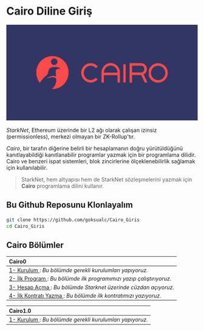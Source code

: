 
# Cairo Diline Giriş

![My Image](/Cairo0/cairo_logo.png)

*StarkNet*, Ethereum üzerinde bir L2 ağı olarak çalışan izinsiz (permissionless), merkezi olmayan bir ZK-Rollup'tır.

*Cairo*, bir tarafın diğerine belirli bir hesaplamanın doğru yürütüldüğünü kanıtlayabildiği kanıtlanabilir programlar yazmak için bir programlama dilidir. Cairo ve benzeri ispat sistemleri, blok zincirlerine ölçeklenebilirlik sağlamak için kullanılabilir.

> StarkNet, hem altyapısı hem de StarkNet sözleşmelerini yazmak için **Cairo** programlama dilini kullanır.

## Bu Github Reposunu Klonlayalım


````bash
git clone https://github.com/goksualc/Cairo_Giris 
cd Cairo_Giris

`````
## Cairo Bölümler

| Cairo0 |
| :------------ |
|[1- Kurulum ](/Cairo0/1_Installation.md): *Bu bölümde gerekli kurulumları yapıyoruz.*|
|[2- İlk Program ](/Cairo0/2_Program.md) : *Bu bölümde ilk programımızı yazıp çalıştırıyoruz.*|
|[3- Hesap Açma ](/Cairo0/3_Account.md) : *Bu bölümde Starknet üzerinde cüzdan açıyoruz.*|
|[4- İlk Kontratı Yazma ](/Cairo0/4_StarknetContract.md) : *Bu bölümde ilk kontratımızı yazıyoruz.*|


| Cairo1.0  |
| :------------ |
|[1- Kurulum ](/Cairo1.0/1_Installation.md): *Bu bölümde gerekli kurulumları yapıyoruz.*|

